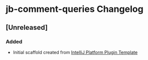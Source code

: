 <!-- Keep a Changelog guide -> https://keepachangelog.com -->

# jb-comment-queries Changelog

## [Unreleased]
### Added
- Initial scaffold created from [IntelliJ Platform Plugin Template](https://github.com/JetBrains/intellij-platform-plugin-template)
